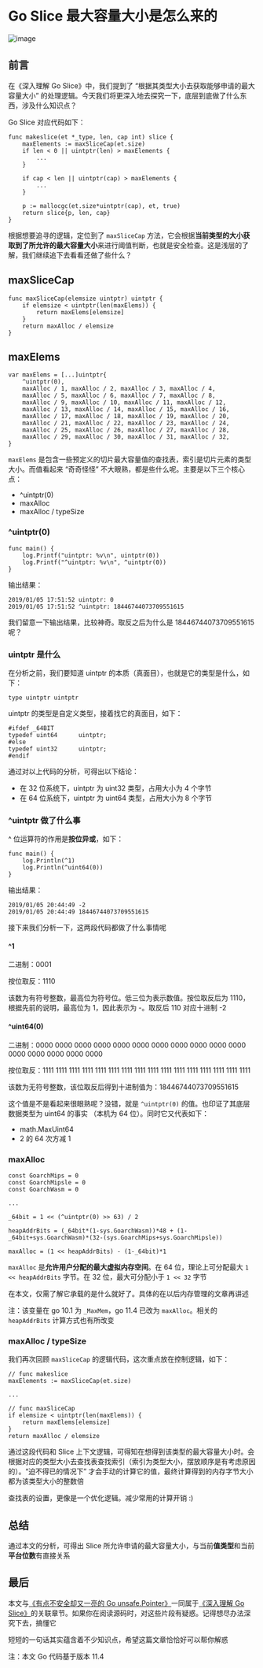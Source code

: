 # Go Slice 最大容量大小是怎么来的

![image](https://i.imgur.com/bQQRTTY.png)

## 前言

在《深入理解 Go Slice》中，我们提到了 “根据其类型大小去获取能够申请的最大容量大小” 的处理逻辑。今天我们将更深入地去探究一下，底层到底做了什么东西，涉及什么知识点？

Go Slice 对应代码如下：

```
func makeslice(et *_type, len, cap int) slice {
	maxElements := maxSliceCap(et.size)
	if len < 0 || uintptr(len) > maxElements {
		...
	}

	if cap < len || uintptr(cap) > maxElements {
		...
	}

	p := mallocgc(et.size*uintptr(cap), et, true)
	return slice{p, len, cap}
}
```

根据想要追寻的逻辑，定位到了 `maxSliceCap` 方法，它会根据**当前类型的大小获取到了所允许的最大容量大小**来进行阈值判断，也就是安全检查。这是浅层的了解，我们继续追下去看看还做了些什么？

## maxSliceCap

```
func maxSliceCap(elemsize uintptr) uintptr {
	if elemsize < uintptr(len(maxElems)) {
		return maxElems[elemsize]
	}
	return maxAlloc / elemsize
}
```

## maxElems

```
var maxElems = [...]uintptr{
	^uintptr(0),
	maxAlloc / 1, maxAlloc / 2, maxAlloc / 3, maxAlloc / 4,
	maxAlloc / 5, maxAlloc / 6, maxAlloc / 7, maxAlloc / 8,
	maxAlloc / 9, maxAlloc / 10, maxAlloc / 11, maxAlloc / 12,
	maxAlloc / 13, maxAlloc / 14, maxAlloc / 15, maxAlloc / 16,
	maxAlloc / 17, maxAlloc / 18, maxAlloc / 19, maxAlloc / 20,
	maxAlloc / 21, maxAlloc / 22, maxAlloc / 23, maxAlloc / 24,
	maxAlloc / 25, maxAlloc / 26, maxAlloc / 27, maxAlloc / 28,
	maxAlloc / 29, maxAlloc / 30, maxAlloc / 31, maxAlloc / 32,
}
```

`maxElems` 是包含一些预定义的切片最大容量值的查找表，索引是切片元素的类型大小。而值看起来 “奇奇怪怪” 不大眼熟，都是些什么呢。主要是以下三个核心点：

- ^uintptr(0)
- maxAlloc
- maxAlloc / typeSize

### ^uintptr(0)

```
func main() {
	log.Printf("uintptr: %v\n", uintptr(0))
	log.Printf("^uintptr: %v\n", ^uintptr(0))
}
```

输出结果：

```
2019/01/05 17:51:52 uintptr: 0
2019/01/05 17:51:52 ^uintptr: 18446744073709551615
```

我们留意一下输出结果，比较神奇。取反之后为什么是 18446744073709551615 呢？

### uintptr 是什么

在分析之前，我们要知道 uintptr 的本质（真面目），也就是它的类型是什么，如下：

```
type uintptr uintptr
```

uintptr 的类型是自定义类型，接着找它的真面目，如下：

```
#ifdef _64BIT
typedef	uint64		uintptr;
#else
typedef	uint32		uintptr;
#endif
```

通过对以上代码的分析，可得出以下结论：
- 在 32 位系统下，uintptr 为 uint32 类型，占用大小为 4 个字节
- 在 64 位系统下，uintptr 为 uint64 类型，占用大小为 8 个字节

### ^uintptr 做了什么事

^ 位运算符的作用是**按位异或**，如下：

```
func main() {
	log.Println(^1)
	log.Println(^uint64(0))
}
```

输出结果：

```
2019/01/05 20:44:49 -2
2019/01/05 20:44:49 18446744073709551615
```

接下来我们分析一下，这两段代码都做了什么事情呢

#### ^1

二进制：0001

按位取反：1110

该数为有符号整数，最高位为符号位。低三位为表示数值。按位取反后为 1110，根据先前的说明，最高位为 1，因此表示为 -。取反后 110 对应十进制 -2


#### ^uint64(0)

二进制：0000 0000 0000 0000 0000 0000 0000 0000 0000 0000 0000 0000 0000 0000 0000 0000

按位取反：1111 1111 1111 1111 1111 1111 1111 1111 1111 1111 1111 1111 1111 1111 1111 1111

该数为无符号整数，该位取反后得到十进制值为：18446744073709551615

这个值是不是看起来很眼熟呢？没错，就是 `^uintptr(0)` 的值。也印证了其底层数据类型为 uint64 的事实 （本机为 64 位）。同时它又代表如下：

- math.MaxUint64
- 2 的 64 次方减 1

### maxAlloc

```
const GoarchMips = 0
const GoarchMipsle = 0
const GoarchWasm = 0

...

_64bit = 1 << (^uintptr(0) >> 63) / 2

heapAddrBits = (_64bit*(1-sys.GoarchWasm))*48 + (1-_64bit+sys.GoarchWasm)*(32-(sys.GoarchMips+sys.GoarchMipsle))

maxAlloc = (1 << heapAddrBits) - (1-_64bit)*1
```

`maxAlloc` 是**允许用户分配的最大虚拟内存空间**。在 64 位，理论上可分配最大 `1 << heapAddrBits` 字节。在 32 位，最大可分配小于 `1 << 32` 字节

在本文，仅需了解它承载的是什么就好了。具体的在以后内存管理的文章再讲述

注：该变量在 go 10.1 为 `_MaxMem`，go 11.4 已改为 `maxAlloc`。相关的 `heapAddrBits` 计算方式也有所改变

### maxAlloc / typeSize

我们再次回顾 `maxSliceCap` 的逻辑代码，这次重点放在控制逻辑，如下：

```
// func makeslice
maxElements := maxSliceCap(et.size)

...

// func maxSliceCap
if elemsize < uintptr(len(maxElems)) {
	return maxElems[elemsize]
}
return maxAlloc / elemsize
```

通过这段代码和 Slice 上下文逻辑，可得知在想得到该类型的最大容量大小时。会根据对应的类型大小去查找表查找索引（索引为类型大小，摆放顺序是有考虑原因的）。“迫不得已的情况下” 才会手动的计算它的值，最终计算得到的内存字节大小都为该类型大小的整数倍

查找表的设置，更像是一个优化逻辑。减少常用的计算开销 :)

## 总结

通过本文的分析，可得出 Slice 所允许申请的最大容量大小，与当前**值类型**和当前**平台位数**有直接关系

## 最后

本文与[《有点不安全却又一亮的 Go unsafe.Pointer》](https://github.com/EDDYCJY/blog/blob/master/golang/pkg/2018-12-15-%E6%9C%89%E7%82%B9%E4%B8%8D%E5%AE%89%E5%85%A8%E5%8D%B4%E5%8F%88%E4%B8%80%E4%BA%AE%E7%9A%84Go-unsafe-Pointer.md)一同属于[《深入理解 Go Slice》](https://github.com/EDDYCJY/blog/blob/master/golang/pkg/2018-12-11-%E6%B7%B1%E5%85%A5%E7%90%86%E8%A7%A3Go-Slice.md)的关联章节。如果你在阅读源码时，对这些片段有疑惑。记得想尽办法深究下去，搞懂它

短短的一句话其实蕴含着不少知识点，希望这篇文章恰恰好可以帮你解惑

注：本文 Go 代码基于版本 11.4 
